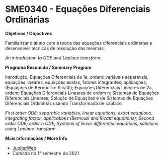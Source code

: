 # SME0340 - Equações Diferenciais Ordinárias

**Objetivos / Objectives**

Familiarizar o aluno com a teoria das equações diferenciais ordinárias e desenvolver técnicas de resolução das mesmas.
 
_An introduction to ODE and Laplace transform._

**Programa Resumido / Summary Program**

Introdução; Equações Diferenciais de 1a. ordem: variáveis separáveis, equações lineares, equações exatas, fatores integrantes; aplicações; (Equações de Bernoulli e Ricatti); Equações Diferenciais Lineares de 2a. ordem; Equações Diferenciais Lineares de ordem n; Sistemas de Equações Diferenciais Lineares; Solução de Equações e de Sistemas de Equações Diferenciais Ordinárias usando Transformada de Laplace.
 
_First order ODE: separable variables, linear equations, exact equations, integrating factor; applications (Bernoulli and Ricatti equations); Second order ODE; order n ODE; Systems of linear differential equations; solutions using Laplace transform._

**Mais Informações / More Info**

- [JupiterWeb](https://uspdigital.usp.br/jupiterweb/obterDisciplina?sgldis=SME0340&codcur=18250&codhab=0)
- Cursada no 1° semestre de 2021
